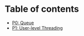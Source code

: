 # Table of contents

* [P0: Queue](README.md)
* [P1: User-level Threading](p1-user-level-threading.md)
